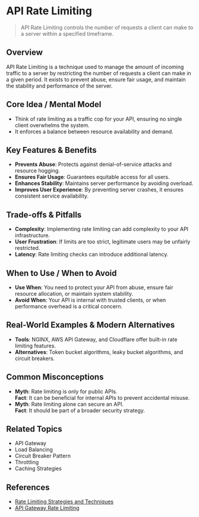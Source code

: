# API Rate Limiting

> API Rate Limiting controls the number of requests a client can make to a server within a specified timeframe.

## Overview
API Rate Limiting is a technique used to manage the amount of incoming traffic to a server by restricting the number of requests a client can make in a given period. It exists to prevent abuse, ensure fair usage, and maintain the stability and performance of the server.

## Core Idea / Mental Model
- Think of rate limiting as a traffic cop for your API, ensuring no single client overwhelms the system.
- It enforces a balance between resource availability and demand.

## Key Features & Benefits
- **Prevents Abuse**: Protects against denial-of-service attacks and resource hogging.
- **Ensures Fair Usage**: Guarantees equitable access for all users.
- **Enhances Stability**: Maintains server performance by avoiding overload.
- **Improves User Experience**: By preventing server crashes, it ensures consistent service availability.

## Trade-offs & Pitfalls
- **Complexity**: Implementing rate limiting can add complexity to your API infrastructure.
- **User Frustration**: If limits are too strict, legitimate users may be unfairly restricted.
- **Latency**: Rate limiting checks can introduce additional latency.

## When to Use / When to Avoid
- **Use When**: You need to protect your API from abuse, ensure fair resource allocation, or maintain system stability.
- **Avoid When**: Your API is internal with trusted clients, or when performance overhead is a critical concern.

## Real-World Examples & Modern Alternatives
- **Tools**: NGINX, AWS API Gateway, and Cloudflare offer built-in rate limiting features.
- **Alternatives**: Token bucket algorithms, leaky bucket algorithms, and circuit breakers.

## Common Misconceptions
- **Myth**: Rate limiting is only for public APIs.  
  **Fact**: It can be beneficial for internal APIs to prevent accidental misuse.
- **Myth**: Rate limiting alone can secure an API.  
  **Fact**: It should be part of a broader security strategy.

## Related Topics
- API Gateway
- Load Balancing
- Circuit Breaker Pattern
- Throttling
- Caching Strategies

## References
- [Rate Limiting Strategies and Techniques](https://developer.mozilla.org/en-US/docs/Web/HTTP/Rate_limiting)  
- [API Gateway Rate Limiting](https://aws.amazon.com/api-gateway/features/#Rate_Limiting)